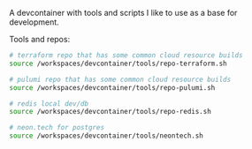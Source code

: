 A devcontainer with tools and scripts I like to use as a base for development.

Tools and repos:

````bash
# terraform repo that has some common cloud resource builds
source /workspaces/devcontainer/tools/repo-terraform.sh

# pulumi repo that has some common cloud resource builds
source /workspaces/devcontainer/tools/repo-pulumi.sh

# redis local dev/db
source /workspaces/devcontainer/tools/repo-redis.sh

# neon.tech for postgres
source /workspaces/devcontainer/tools/neontech.sh
````
